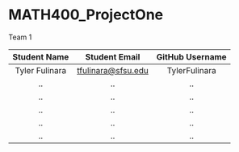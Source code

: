 # MATH400_ProjectOne

Team 1

| Student Name   | Student Email          | GitHub Username  |
|    :---:       |     :---:              |     :---:        |
| Tyler Fulinara | tfulinara@sfsu.edu     | TylerFulinara    |
| .. | ..     | ..    |
| .. | ..     | ..    |
| .. | ..     | ..    |
| .. | ..     | ..    |
| .. | ..     | ..    |

